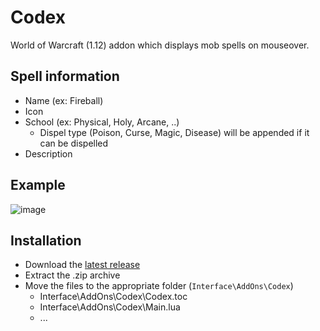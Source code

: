 # Codex
World of Warcraft (1.12) addon which displays mob spells on mouseover.

## Spell information
- Name (ex: Fireball)
- Icon
- School (ex: Physical, Holy, Arcane, ..)
  - Dispel type (Poison, Curse, Magic, Disease) will be appended if it can be dispelled
- Description

## Example

![image](https://user-images.githubusercontent.com/25755503/231970850-15aa190c-7be6-4d8e-b7eb-db9ff6345cad.png)

## Installation
- Download the [latest release](https://github.com/nakda/codex/releases)
- Extract the .zip archive
- Move the files to the appropriate folder (`Interface\AddOns\Codex`)
  - Interface\AddOns\Codex\Codex.toc
  - Interface\AddOns\Codex\Main.lua
  - ...
